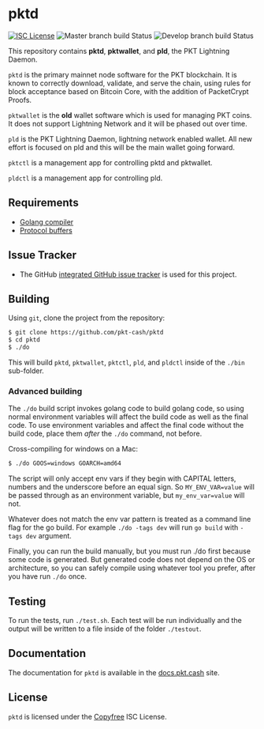 # pktd

[![ISC License](http://img.shields.io/badge/license-ISC-blue.svg)](http://Copyfree.org)
![Master branch build Status](https://github.com/pkt-cash/pktd/actions/workflows/go.yml/badge.svg?branch=master)
![Develop branch build Status](https://github.com/pkt-cash/pktd/actions/workflows/go.yml/badge.svg?branch=develop)

This repository contains **pktd**, **pktwallet**, and **pld**, the PKT
Lightning Daemon.

`pktd` is the primary mainnet node software for the PKT blockchain.
It is known to correctly download, validate, and serve the chain,
using rules for block acceptance based on Bitcoin Core, with the
addition of PacketCrypt Proofs. 

`pktwallet` is the **old** wallet software which is used for managing
PKT coins. It does not support Lightning Network and it will be phased
out over time.

`pld` is the PKT Lightning Daemon, lightning network enabled wallet.
All new effort is focused on pld and this will be the main wallet going
forward.

`pktctl` is a management app for controlling pktd and pktwallet.

`pldctl` is a management app for controlling pld.

## Requirements

* [Golang compiler](https://command-not-found.com/go)
* [Protocol buffers](https://command-not-found.com/protoc)

## Issue Tracker

* The GitHub [integrated GitHub issue tracker](https://github.com/pkt-cash/pktd/issues) is used for this project.  

## Building

Using `git`, clone the project from the repository:

```bash
$ git clone https://github.com/pkt-cash/pktd
$ cd pktd
$ ./do
```

This will build `pktd`, `pktwallet`, `pktctl`, `pld`, and `pldctl` inside of the `./bin` sub-folder.

### Advanced building

The `./do` build script invokes golang code to build golang code, so using normal environment
variables will affect the build code as well as the final code. To use environment variables and
affect the final code without the build code, place them *after* the `./do` command, not before.


Cross-compiling for windows on a Mac:

```bash
$ ./do GOOS=windows GOARCH=amd64
```

The script will only accept env vars if they begin with CAPITAL letters, numbers and the underscore
before an equal sign. So `MY_ENV_VAR=value` will be passed through as an environment variable, but
`my_env_var=value` will not.

Whatever does not match the env var pattern is treated as a command line flag for the go build.
For example `./do -tags dev` will run `go build` with `-tags dev` argument.

Finally, you can run the build manually, but you must run ./do first because some code is generated.
But generated code does not depend on the OS or architecture, so you can safely compile using
whatever tool you prefer, after you have run `./do` once.

## Testing

To run the tests, run `./test.sh`. Each test will be run individually and the output will be written
to a file inside of the folder `./testout`.

## Documentation

The documentation for `pktd` is available in the [docs.pkt.cash](https://docs.pkt.cash) site.

## License

`pktd` is licensed under the [Copyfree](http://Copyfree.org) ISC License.
